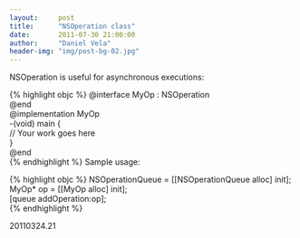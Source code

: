 ```yaml
---
layout:     post
title:      "NSOperation class"
date:       2011-07-30 21:00:00
author:     "Daniel Vela"
header-img: "img/post-bg-02.jpg"
---
```


NSOperation is useful for asynchronous executions:

{% highlight objc %}
@interface MyOp : NSOperation  
@end  
@implementation MyOp  
-(void) main {  
// Your work goes here  
}  
@end  
{% endhighlight %}
Sample usage:

{% highlight objc %}
NSOperationQueue = [[NSOperationQueue alloc] init];  
MyOp* op = [[MyOp alloc] init];  
[queue addOperation:op];  
{% endhighlight %}

20110324.21